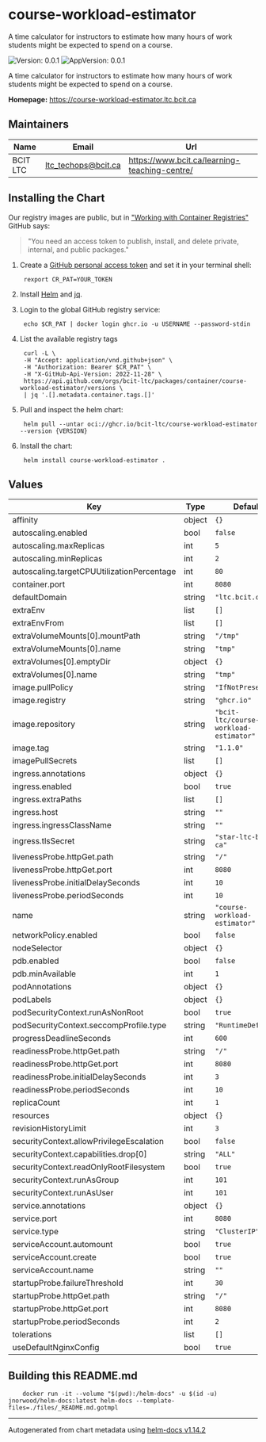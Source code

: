 # course-workload-estimator

A time calculator for instructors to estimate how many hours of work students might be expected to spend on a course.

![Version: 0.0.1](https://img.shields.io/badge/Version-0.0.1-informational?style=flat-square) ![AppVersion: 0.0.1](https://img.shields.io/badge/AppVersion-0.0.1-informational?style=flat-square)

A time calculator for instructors to estimate how many hours of work students might be expected to spend on a course.

**Homepage:** <https://course-workload-estimator.ltc.bcit.ca>

## Maintainers

| Name | Email | Url |
| ---- | ------ | --- |
| BCIT LTC | <ltc_techops@bcit.ca> | <https://www.bcit.ca/learning-teaching-centre/> |

## Installing the Chart

Our registry images are public, but in ["Working with Container Registries"](https://docs.github.com/en/packages/working-with-a-github-packages-registry/working-with-the-container-registry) GitHub says:
> "You need an access token to publish, install, and delete private, internal, and public packages."

1. Create a [GitHub personal access token](https://docs.github.com/en/authentication/keeping-your-account-and-data-secure/managing-your-personal-access-tokens) and set it in your terminal shell:

        rexport CR_PAT=YOUR_TOKEN

2. Install [Helm](https://helm.sh/docs/intro/install) and [jq](https://jqlang.org/download/).

3. Login to the global GitHub registry service:

        echo $CR_PAT | docker login ghcr.io -u USERNAME --password-stdin

4. List the available registry tags

        curl -L \
        -H "Accept: application/vnd.github+json" \
        -H "Authorization: Bearer $CR_PAT" \
        -H "X-GitHub-Api-Version: 2022-11-28" \
        https://api.github.com/orgs/bcit-ltc/packages/container/course-workload-estimator/versions \
        | jq '.[].metadata.container.tags.[]'

5. Pull and inspect the helm chart:

        helm pull --untar oci://ghcr.io/bcit-ltc/course-workload-estimator --version {VERSION}

6. Install the chart:

        helm install course-workload-estimator .

## Values

| Key | Type | Default | Description |
|-----|------|---------|-------------|
| affinity | object | `{}` |  |
| autoscaling.enabled | bool | `false` |  |
| autoscaling.maxReplicas | int | `5` |  |
| autoscaling.minReplicas | int | `2` |  |
| autoscaling.targetCPUUtilizationPercentage | int | `80` |  |
| container.port | int | `8080` |  |
| defaultDomain | string | `"ltc.bcit.ca"` |  |
| extraEnv | list | `[]` |  |
| extraEnvFrom | list | `[]` |  |
| extraVolumeMounts[0].mountPath | string | `"/tmp"` |  |
| extraVolumeMounts[0].name | string | `"tmp"` |  |
| extraVolumes[0].emptyDir | object | `{}` |  |
| extraVolumes[0].name | string | `"tmp"` |  |
| image.pullPolicy | string | `"IfNotPresent"` |  |
| image.registry | string | `"ghcr.io"` |  |
| image.repository | string | `"bcit-ltc/course-workload-estimator"` |  |
| image.tag | string | `"1.1.0"` |  |
| imagePullSecrets | list | `[]` |  |
| ingress.annotations | object | `{}` |  |
| ingress.enabled | bool | `true` |  |
| ingress.extraPaths | list | `[]` |  |
| ingress.host | string | `""` |  |
| ingress.ingressClassName | string | `""` |  |
| ingress.tlsSecret | string | `"star-ltc-bcit-ca"` |  |
| livenessProbe.httpGet.path | string | `"/"` |  |
| livenessProbe.httpGet.port | int | `8080` |  |
| livenessProbe.initialDelaySeconds | int | `10` |  |
| livenessProbe.periodSeconds | int | `10` |  |
| name | string | `"course-workload-estimator"` |  |
| networkPolicy.enabled | bool | `false` |  |
| nodeSelector | object | `{}` |  |
| pdb.enabled | bool | `false` |  |
| pdb.minAvailable | int | `1` |  |
| podAnnotations | object | `{}` |  |
| podLabels | object | `{}` |  |
| podSecurityContext.runAsNonRoot | bool | `true` |  |
| podSecurityContext.seccompProfile.type | string | `"RuntimeDefault"` |  |
| progressDeadlineSeconds | int | `600` |  |
| readinessProbe.httpGet.path | string | `"/"` |  |
| readinessProbe.httpGet.port | int | `8080` |  |
| readinessProbe.initialDelaySeconds | int | `3` |  |
| readinessProbe.periodSeconds | int | `10` |  |
| replicaCount | int | `1` |  |
| resources | object | `{}` |  |
| revisionHistoryLimit | int | `3` |  |
| securityContext.allowPrivilegeEscalation | bool | `false` |  |
| securityContext.capabilities.drop[0] | string | `"ALL"` |  |
| securityContext.readOnlyRootFilesystem | bool | `true` |  |
| securityContext.runAsGroup | int | `101` |  |
| securityContext.runAsUser | int | `101` |  |
| service.annotations | object | `{}` |  |
| service.port | int | `8080` |  |
| service.type | string | `"ClusterIP"` |  |
| serviceAccount.automount | bool | `true` |  |
| serviceAccount.create | bool | `true` |  |
| serviceAccount.name | string | `""` |  |
| startupProbe.failureThreshold | int | `30` |  |
| startupProbe.httpGet.path | string | `"/"` |  |
| startupProbe.httpGet.port | int | `8080` |  |
| startupProbe.periodSeconds | int | `2` |  |
| tolerations | list | `[]` |  |
| useDefaultNginxConfig | bool | `true` |  |

## Building this README.md

        docker run -it --volume "$(pwd):/helm-docs" -u $(id -u) jnorwood/helm-docs:latest helm-docs --template-files=./files/_README.md.gotmpl

----------------------------------------------
Autogenerated from chart metadata using [helm-docs v1.14.2](https://github.com/norwoodj/helm-docs/releases/v1.14.2)
